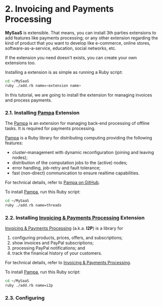 # 2. Invoicing and Payments Processing

**MySaaS** is extensible. That means, you can install 3th parties extensions to add features like payments processing; or any other extension regarding the kind of product that you want to develop like e-commerce, online stores, software-as-a-service, education, social networks, etc.

If the extension you need doesn't exists, you can create your own extensions too.

Installing a extension is as simple as running a Ruby script:

```bash
cd ~/MySaaS
ruby ./add.rb name=<extension name>
```

In this tutorial, we are going to install the extension for managing invoices and process payments.

### 2.1. Installing [Pampa](https://github.com/leandrosardi/pampa) Extension

The [Pampa](https://github.com/leandrosardi/pampa) is an extension for managing back-end processing of offline tasks. It is required for payments processing.

[Pampa](https://github.com/leandrosardi/pampa) is a Ruby library for distributing computing providing the following features:

- cluster-management with dynamic reconfiguration (joining and leaving nodes);
- distribution of the computation jobs to the (active) nodes;
- error handling, job-retry and fault tolerance;
- fast (non-direct) communication to ensure realtime capabilities.

For technical details, refer to [Pampa on GitHub](https://github.com/leandrosardi/pampa).

To install [Pampa](https://github.com/leandrosardi/pampa), run this Ruby script:

```bash
cd ~/MySaaS
ruby ./add.rb name=threads
```

### 2.2. Installing [Invoicing & Payments Processing](https://github.com/leandrosardi/invoicing_payments_processing) Extension

[Invoicing & Payments Processing](https://github.com/leandrosardi/invoicing_payments_processing) (a.k.a. **I2P**) is a library for 

1. configuring products, prices, offers, and subscriptions; 
2. show invoices and PayPal subscriptions; 
3. processing PayPal notifications; 
and
4. track the finanical history of your customers. 

For technical details, refer to [Invoicing & Payments Processing](https://github.com/leandrosardi/invoicing_payments_processing).

To install [Pampa](https://github.com/leandrosardi/pampa), run this Ruby script:

```bash
cd ~/MySaaS
ruby ./add.rb name=i2p
```

### 2.3. Configuring 